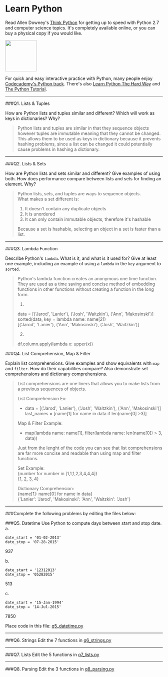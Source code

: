 # Learn Python

Read Allen Downey's [Think Python](http://www.greenteapress.com/thinkpython/) for getting up to speed with Python 2.7 and computer science topics. It's completely available online, or you can buy a physical copy if you would like.

<a href="http://www.greenteapress.com/thinkpython/"><img src="img/think_python.png" style="width: 100px;" target="_blank"></a>

For quick and easy interactive practice with Python, many people enjoy [Codecademy's Python track](http://www.codecademy.com/en/tracks/python). There's also [Learn Python The Hard Way](http://learnpythonthehardway.org/book/) and [The Python Tutorial](https://docs.python.org/2/tutorial/).

---

###Q1. Lists &amp; Tuples

How are Python lists and tuples similar and different? Which will work as keys in dictionaries? Why?

>Python lists and tuples are similar in that they sequence objects however tuples are immutable meaning that they cannot be changed. This allows them to be used as keys in dictionary because it prevents hashing problems, since a list can be changed it could potentially cause problems in hashing a dictionary. 

---

###Q2. Lists &amp; Sets

How are Python lists and sets similar and different? Give examples of using both. How does performance compare between lists and sets for finding an element. Why?

>Python lists, sets, and tuples are ways to sequence objects.<br>
>What makes a set different is: <br>
>
>1. It doesn't contain any duplicate objects <br>
>2. It is unordered <br>
>3. It can only contain immutable objects, therefore it's hashable <br>
>
>Because a set is hashable, selecting an object in a set is faster than a list. 

---

###Q3. Lambda Function

Describe Python's `lambda`. What is it, and what is it used for? Give at least one example, including an example of using a `lambda` in the `key` argument to `sorted`. <br>

>Python's lambda function creates an anonymous one time function. They are used as a time saving and concise method of embedding functions in other functions without creating a function in the long form. <br>
>
>1. <br> 
>data = [('Jarod', 'Lanier'), ('Josh', 'Waitzkin'), ('Ann', 'Makosinski')] <br>
>sorted(data, key = lambda name: name[2]) <br>
>[('Jarod', 'Lanier'), ('Ann', 'Makosinski'), ('Josh', 'Waitzkin')] <br>
>
>2. <br>
>df.column.apply(lambda x: upper(x))<br>


###Q4. List Comprehension, Map &amp; Filter

Explain list comprehensions. Give examples and show equivalents with `map` and `filter`. How do their capabilities compare? Also demonstrate set comprehensions and dictionary comprehensions.

>List comprehensions are one liners that allows you to make lists from a previous sequences of objects. <br>
>
>List Comprehension Ex: <br>
>* data = [('Jarod', 'Lanier'), ('Josh', 'Waitzkin'), ('Ann', 'Makosinski')]<br>
>last_names = [name[1] for name in data if len(name[0] >3)] <br>
>
>Map & Filter Example: <br>
>* map(lambda name: name[1], filter(lambda name: len(name[0]) > 3, data))<br>
>
>Just from the lenght of the code you can see that list comprehensions are far more concise and readable than using map and filter functions. <br>
>
>Set Example: <br>
>{number for number in [1,1,1,2,3,4,4,4]} <br>
>{1, 2, 3, 4}
>
>Dictionary Comprehension: <br>
>{name[1]: name[0] for name in data}<br>
>{'Lanier': 'Jarod', 'Makosinski': 'Ann', 'Waitzkin': 'Josh'}


---

###Complete the following problems by editing the files below:

###Q5. Datetime
Use Python to compute days between start and stop date.   
a.  

```
date_start = '01-02-2013'    
date_stop = '07-28-2015'
```

937 <br>

b.  
```
date_start = '12312013'  
date_stop = '05282015'  
```

513 <br>

c.  
```
date_start = '15-Jan-1994'      
date_stop = '14-Jul-2015'  
```

7850 <br>

Place code in this file: [q5_datetime.py](python/q5_datetime.py)

---

###Q6. Strings
Edit the 7 functions in [q6_strings.py](python/q6_strings.py)

---

###Q7. Lists
Edit the 5 functions in [q7_lists.py](python/q7_lists.py)

---

###Q8. Parsing
Edit the 3 functions in [q8_parsing.py](python/q8_parsing.py)





